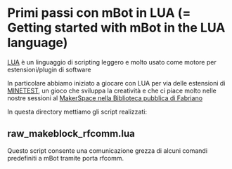 # Primi passi con mBot in LUA (= Getting started with mBot in the LUA language)

[LUA](http://www.lua.org/) è un linguaggio di scripting leggero e molto usato
come motore per estensioni/plugin di software

In particolare abbiamo iniziato a giocare con LUA per via delle estensioni di
[MINETEST](http://www.minetest.net/), un gioco che sviluppa la creatività e che
ci piace molto nelle nostre sessioni al
[MakerSpace nella Biblioteca pubblica di Fabriano](http://www.bibliotecafabriano.it/SebinaOpac/.do?sysb=ANABF&idNews=22#2)

In questa directory mettiamo gli script realizzati:

## raw_makeblock_rfcomm.lua

Questo script consente una comunicazione grezza di alcuni comandi predefiniti
a mBot tramite porta rfcomm.



